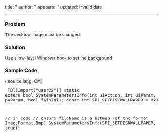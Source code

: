 title: ''
author: ''
appears: ''
updated: Invalid date

---

### Problem

The desktop image must be changed

### Solution

Use a low-level Windows hook to set the background

### Sample Code

(:source lang=C#:)<pre class="escaped">
[DllImport("user32")]
static extern bool SystemParametersInfo(int uiAction, int uiParam, string pvParam, bool fWinIni);
const int SPI_SETDESKWALLPAPER = 0x14;

// in code
// ensure fileName is a bitmap (of the format ImageFormat.Bmp)
SystemParametersInfo(SPI_SETDESKWALLPAPER, 0, fileName, true);
</pre>
